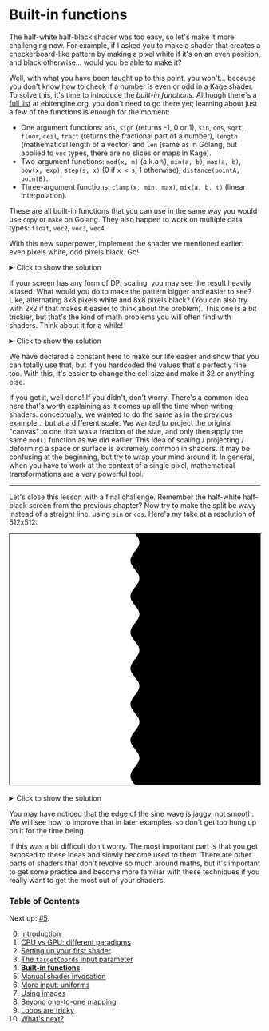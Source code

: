 # Built-in functions

The half-white half-black shader was too easy, so let's make it more challenging now. For example, if I asked you to make a shader that creates a checkerboard-like pattern by making a pixel white if it's on an even position, and black otherwise... would you be able to make it?

Well, with what you have been taught up to this point, you won't... because you don't know how to check if a number is even or odd in a Kage shader. To solve this, it's time to introduce the *built-in functions*. Although there's a [full list](https://ebitengine.org/en/documents/shader.html#Built-in_functions_(mathematics)) at ebitengine.org, you don't need to go there yet; learning about just a few of the functions is enough for the moment:
- One argument functions: `abs`, `sign` (returns -1, 0 or 1), `sin`, `cos`, `sqrt`, `floor`, `ceil`, `fract` (returns the fractional part of a number), `length` (mathematical length of a vector) and `len` (same as in Golang, but applied to `vec` types, there are no slices or maps in Kage).
- Two-argument functions: `mod(x, m)` (a.k.a `%`), `min(a, b)`, `max(a, b)`, `pow(x, exp)`, `step(s, x)` (0 if `x < s`, 1 otherwise), `distance(pointA, pointB)`.
- Three-argument functions: `clamp(x, min, max)`, `mix(a, b, t)` (linear interpolation).

These are all built-in functions that you can use in the same way you would use `copy` or `make` on Golang. They also happen to work on multiple data types: `float`, `vec2`, `vec3`, `vec4`.

With this new superpower, implement the shader we mentioned earlier: even pixels white, odd pixels black. Go!

<details>
<summary>Click to show the solution</summary>

```Golang
//kage:unit pixels
package main

func Fragment(targetCoords vec4, _ vec2, _ vec4) vec4 {
	xy := floor(targetCoords.x) + floor(targetCoords.y)
	if mod(xy, 2) == 0 {
		return vec4(1) // white
	} else {
		return vec4(0, 0, 0, 1) // black
	}
}
```
*(Full program available at [examples/intro/checkerboard-preview](https://github.com/tinne26/kage-desk/blob/main/examples/intro/checkerboard-preview))*

The key function for this program is `mod()`. Using `mod()` allows us to find whether the position corresponds to an even or odd pixel. Using `floor()` is not strictly necessary, but since positions are given at the center of the pixel, using floor gets rid of the 0.5 decimal part and gives us a more natural value to work with when we only want to check the "parity of the pixel index".
</details>

If your screen has any form of DPI scaling, you may see the result heavily aliased. What would you do to make the pattern bigger and easier to see? Like, alternating 8x8 pixels white and 8x8 pixels black? (You can also try with 2x2 if that makes it easier to think about the problem). This one is a bit trickier, but that's the kind of math problems you will often find with shaders. Think about it for a while!

<details>
<summary>Click to show the solution</summary>

```Golang
//kage:unit pixels
package main

const CellSize = 8

func Fragment(targetCoords vec4, _ vec2, _ vec4) vec4 {
	xy := floor(targetCoords.x/CellSize) + floor(targetCoords.y/CellSize)
	if mod(xy, 2) == 0 {
		return vec4(1) // white
	} else {
		return vec4(0, 0, 0, 1) // black
	}
}
```
*(Full program available at [examples/intro/checkerboard](https://github.com/tinne26/kage-desk/blob/main/examples/intro/checkerboard))*
</details>

We have declared a constant here to make our life easier and show that you can totally use that, but if you hardcoded the values that's perfectly fine too. With this, it's easier to change the cell size and make it 32 or anything else.

If you got it, well done! If you didn't, don't worry. There's a common idea here that's worth explaining as it comes up all the time when writing shaders: conceptually, we wanted to do the same as in the previous example... but at a different scale. We wanted to project the original "canvas" to one that was a fraction of the size, and only then apply the same `mod()` function as we did earlier. This idea of scaling / projecting / deforming a space or surface is extremely common in shaders. It may be confusing at the beginning, but try to wrap your mind around it. In general, when you have to work at the context of a single pixel, mathematical transformations are a very powerful tool.

---

Let's close this lesson with a final challenge. Remember the half-white half-black screen from the previous chapter? Now try to make the split be wavy instead of a straight line, using `sin` or `cos`. Here's my take at a resolution of 512x512:

![](https://github.com/tinne26/kage-desk/blob/main/img/intro_gpu_wave.png?raw=true)

<details>
<summary>Click to show the solution</summary>

```Golang
//kage:unit pixels
package main

func Fragment(targetCoords vec4, _ vec2, _ vec4) vec4 {
	const Pi = 3.14159265
	const NumOscillations = 7.0
	const WaveWidth = 18.0

	waveFactor := sin((targetCoords.y/512.0)*2*Pi*NumOscillations)*(WaveWidth/2)
	if targetCoords.x < 256 + waveFactor {
		return vec4(1) // white
	} else {
		return vec4(0, 0, 0, 1) // black
	}
}
```
*(Full program available at [examples/intro/wave-split](https://github.com/tinne26/kage-desk/blob/main/examples/intro/wave-split))*

Let's break it down a bit: `sin()` expects an angle in radians. There are `2*Pi` radians in a circumference. Therefore, if we can go from `0` to `2*Pi` through the 512 pixels of the screen's vertical axis, we will have completed a full sine oscillation. We want more oscillations? Just multiply the value going into `sin()` by `NumOscillations`! Finally, we can also control the width of the sine wave by multiplying the `sin` result by `WaveWidth/2`. Since the result is already oscillating between `[-N, +N]`, we only need to add this `waveFactor` to our previous cutoff point... and now we have a fancy sine wave splitting the screen instead of a boring straight line!
</details>

You may have noticed that the edge of the sine wave is jaggy, not smooth. We will see how to improve that in later examples, so don't get too hung up on it for the time being.

If this was a bit difficult don't worry. The most important part is that you get exposed to these ideas and slowly become used to them. There are other parts of shaders that don't revolve so much around maths, but it's important to get some practice and become more familiar with these techniques if you really want to get the most out of your shaders.


### Table of Contents
Next up: [#5](https://github.com/tinne26/kage-desk/blob/main/docs/tutorials/intro/05_invoke_shader.md).

0. [Introduction](https://github.com/tinne26/kage-desk/blob/main/docs/tutorials/intro/00_introduction.md)
1. [CPU vs GPU: different paradigms](https://github.com/tinne26/kage-desk/blob/main/docs/tutorials/intro/01_cpu_vs_gpu.md)
2. [Setting up your first shader](https://github.com/tinne26/kage-desk/blob/main/docs/tutorials/intro/02_shader_setup.md)
3. [The `targetCoords` input parameter](https://github.com/tinne26/kage-desk/blob/main/docs/tutorials/intro/03_target_coordinates.md)
4. [**Built-in functions**](https://github.com/tinne26/kage-desk/blob/main/docs/tutorials/intro/04_built_in_functions.md)
5. [Manual shader invocation](https://github.com/tinne26/kage-desk/blob/main/docs/tutorials/intro/05_invoke_shader.md)
6. [More input: uniforms](https://github.com/tinne26/kage-desk/blob/main/docs/tutorials/intro/06_uniforms.md)
7. [Using images](https://github.com/tinne26/kage-desk/blob/main/docs/tutorials/intro/07_images.md)
8. [Beyond one-to-one mapping](https://github.com/tinne26/kage-desk/blob/main/docs/tutorials/intro/08_beyond.md)
9. [Loops are tricky](https://github.com/tinne26/kage-desk/blob/main/docs/tutorials/intro/09_loops.md)
10. [What's next?](https://github.com/tinne26/kage-desk/blob/main/docs/tutorials/intro/10_what_next.md)
